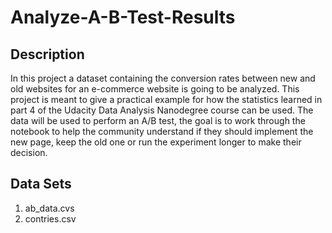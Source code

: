 # Analyze-A-B-Test-Results

## Description

In this project a dataset containing the conversion rates between new and old websites for an e-commerce website is going to be analyzed. This project is meant to give a practical example for how the statistics learned in part 4 of the Udacity Data Analysis Nanodegree course can be used.  The data will be used to perform an A/B test, the goal is to work through the notebook to help the community understand if they should implement the new page, keep the old one or run the experiment longer to make their decision.

## Data Sets

1. ab_data.cvs
2. contries.csv
